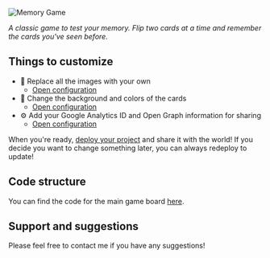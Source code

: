 ![Memory Game](https://i.imgur.com/sMBJup4.png)

*A classic game to test your memory. Flip two cards at a time and remember the cards you've seen before.*

## Things to customize
- 💎 Replace all the images with your own
    * [Open configuration](#~/.koji/images.json!visual)
- 💅 Change the background and colors of the cards
    * [Open configuration](#~/.koji/style.json!visual)
- ⚙️ Add your Google Analytics ID and Open Graph information for sharing
    * [Open configuration](#~/.koji/metadata.json!visual)

When you're ready, [deploy your project](#~/.koji/deploy.json!visual) and share it with the world! If you decide you want to change something later, you can always redeploy to update!

## Code structure
You can find the code for the main game board [here](#~/frontend/pages/GamePage/index.js).

## Support and suggestions
Please feel free to contact me if you have any suggestions!